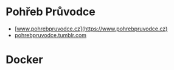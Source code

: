 # Pohřeb Průvodce

* [www.pohrebpruvodce.cz](https://www.pohrebpruvodce.cz)
* [pohrebpruvodce.tumblr.com](https://pohrebpruvodce.tumblr.com)

# Docker

